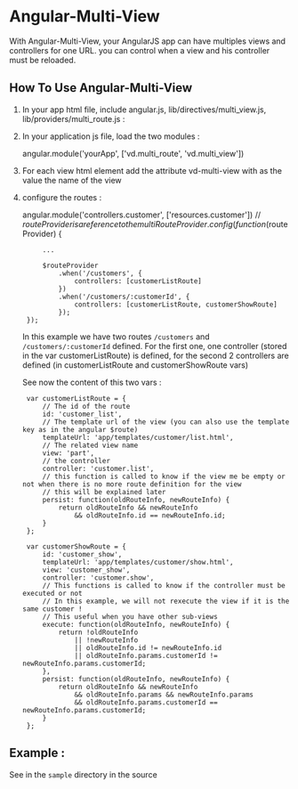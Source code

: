 Angular-Multi-View
==================

With Angular-Multi-View, your AngularJS app can have multiples views and controllers for one URL. you can control when a view and his controller must be reloaded.

How To Use Angular-Multi-View
-----------------------------

1. In your app html file, include angular.js, lib/directives/multi_view.js, lib/providers/multi_route.js :

	<script type="text/javascript" src="app/js/lib/angular.js"></script>
	<script type="text/javascript" src="app/js/lib/angular-resource.js"></script>
	<script type="text/javascript" src="../lib/directives/multi_view.js"></script>
	<script type="text/javascript" src="../lib/providers/multi_route.js"></script>
	
2. In your application js file, load the two modules :

	angular.module('yourApp', ['vd.multi_route', 'vd.multi_view'])
	
3. For each view html element add the attribute vd-multi-view with as the value the name of the view

	<div id="content" vd-multi-view="part"></div>
	
	<div id="customer_show_col" vd-multi-view="customer_show"></div>
	
4. configure the routes :

	angular.module('controllers.customer', ['resources.customer'])
		// $routeProvider is a reference to the multiRouteProvider
		.config(function($routeProvider) {
			
			...
			
			$routeProvider
				.when('/customers', {
					controllers: [customerListRoute]
				})
				.when('/customers/:customerId', {
					controllers: [customerListRoute, customerShowRoute]
				});
		});
	
	In this example we have two routes `/customers` and `/customers/:customerId` defined.
	For the first one, one controller (stored in the var customerListRoute) is defined, for the second 2 controllers are defined (in customerListRoute and customerShowRoute vars)

	See now the content of this two vars :
		
		var customerListRoute = {
			// The id of the route
			id: 'customer_list',
			// The template url of the view (you can also use the template key as in the angular $route)
			templateUrl: 'app/templates/customer/list.html',
			// The related view name
			view: 'part',
			// the controller
			controller: 'customer.list',
			// this function is called to know if the view me be empty or not when there is no more route definition for the view
			// this will be explained later
			persist: function(oldRouteInfo, newRouteInfo) {
				return oldRouteInfo && newRouteInfo
					&& oldRouteInfo.id == newRouteInfo.id;
			}
		};
		
		var customerShowRoute = {
			id: 'customer_show',
			templateUrl: 'app/templates/customer/show.html',
			view: 'customer_show',
			controller: 'customer.show',
			// This functions is called to know if the controller must be executed or not
			// In this example, we will not rexecute the view if it is the same customer !
			// This useful when you have other sub-views
			execute: function(oldRouteInfo, newRouteInfo) {
				return !oldRouteInfo 
					|| !newRouteInfo
					|| oldRouteInfo.id != newRouteInfo.id
					|| oldRouteInfo.params.customerId != newRouteInfo.params.customerId;
			},
			persist: function(oldRouteInfo, newRouteInfo) {
				return oldRouteInfo && newRouteInfo 
					&& oldRouteInfo.params && newRouteInfo.params 
					&& oldRouteInfo.params.customerId == newRouteInfo.params.customerId;
			}
		};	

Example :
---------
	
See in the `sample` directory in the source
